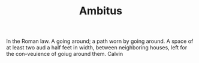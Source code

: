 ---
title: Ambitus
letter: A
permalink: "/definitions/ambitus.html"
body: In the Roman law. A going around; a path worn by going around. A space of at
  least two aud a half feet in width, between neighboring houses, left for the con-veuience
  of goiug around them. Calvin
published_at: '2018-07-07'
layout: post
---